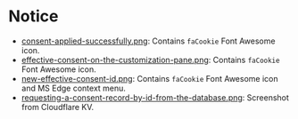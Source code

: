 # Notice

- [consent-applied-successfully.png](consent-applied-successfully.png):
  Contains `faCookie` Font Awesome icon.
- [effective-consent-on-the-customization-pane.png](effective-consent-on-the-customization-pane.png):
  Contains `faCookie` Font Awesome icon.
- [new-effective-consent-id.png](new-effective-consent-id.png):
  Contains `faCookie` Font Awesome icon and MS Edge context menu.
- [requesting-a-consent-record-by-id-from-the-database.png](requesting-a-consent-record-by-id-from-the-database.png):
  Screenshot from Cloudflare KV.
